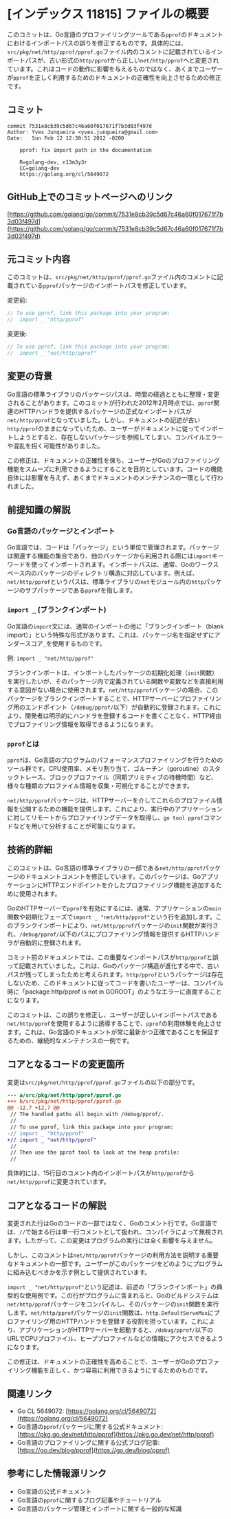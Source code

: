 # [インデックス 11815] ファイルの概要

このコミットは、Go言語のプロファイリングツールである`pprof`のドキュメントにおけるインポートパスの誤りを修正するものです。具体的には、`src/pkg/net/http/pprof/pprof.go`ファイル内のコメントに記載されているインポートパスが、古い形式の`http/pprof`から正しい`net/http/pprof`へと変更されています。これはコードの動作に影響を与えるものではなく、あくまでユーザーが`pprof`を正しく利用するためのドキュメントの正確性を向上させるための修正です。

## コミット

```
commit 7531e8cb39c5d67c46a60f017671f7b3d03f497d
Author: Yves Junqueira <yves.junqueira@gmail.com>
Date:   Sun Feb 12 12:38:51 2012 -0200

    pprof: fix import path in the documentation
    
    R=golang-dev, n13m3y3r
    CC=golang-dev
    https://golang.org/cl/5649072
```

## GitHub上でのコミットページへのリンク

[https://github.com/golang/go/commit/7531e8cb39c5d67c46a60f017671f7b3d03f497d](https://github.com/golang/go/commit/7531e8cb39c5d67c46a60f017671f7b3d03f497d)

## 元コミット内容

このコミットは、`src/pkg/net/http/pprof/pprof.go`ファイル内のコメントに記載されている`pprof`パッケージのインポートパスを修正しています。

変更前:
```go
// To use pprof, link this package into your program:
//	import _ "http/pprof"
```

変更後:
```go
// To use pprof, link this package into your program:
//	import _ "net/http/pprof"
```

## 変更の背景

Go言語の標準ライブラリのパッケージパスは、時間の経過とともに整理・変更されることがあります。このコミットが行われた2012年2月時点では、`pprof`関連のHTTPハンドラを提供するパッケージの正式なインポートパスが`net/http/pprof`となっていました。しかし、ドキュメントの記述が古い`http/pprof`のままになっていたため、ユーザーがドキュメントに従ってインポートしようとすると、存在しないパッケージを参照してしまい、コンパイルエラーや混乱を招く可能性がありました。

この修正は、ドキュメントの正確性を保ち、ユーザーがGoのプロファイリング機能をスムーズに利用できるようにすることを目的としています。コードの機能自体には影響を与えず、あくまでドキュメントのメンテナンスの一環として行われました。

## 前提知識の解説

### Go言語のパッケージとインポート

Go言語では、コードは「パッケージ」という単位で管理されます。パッケージは関連する機能の集合であり、他のパッケージから利用される際には`import`キーワードを使ってインポートされます。インポートパスは、通常、Goのワークスペース内のパッケージのディレクトリ構造に対応しています。例えば、`net/http/pprof`というパスは、標準ライブラリの`net`モジュール内の`http`パッケージのサブパッケージである`pprof`を指します。

### `import _` (ブランクインポート)

Go言語の`import`文には、通常のインポートの他に「ブランクインポート（blank import）」という特殊な形式があります。これは、パッケージ名を指定せずにアンダースコア`_`を使用するものです。

例: `import _ "net/http/pprof"`

ブランクインポートは、インポートしたパッケージの初期化処理（`init`関数）を実行したいが、そのパッケージ内で定義されている関数や変数などを直接利用する意図がない場合に使用されます。`net/http/pprof`パッケージの場合、このパッケージをブランクインポートすることで、HTTPサーバーにプロファイリング用のエンドポイント（`/debug/pprof/`以下）が自動的に登録されます。これにより、開発者は明示的にハンドラを登録するコードを書くことなく、HTTP経由でプロファイリング情報を取得できるようになります。

### `pprof`とは

`pprof`は、Go言語のプログラムのパフォーマンスプロファイリングを行うためのツール群です。CPU使用率、メモリ割り当て、ゴルーチン（goroutine）のスタックトレース、ブロックプロファイル（同期プリミティブの待機時間）など、様々な種類のプロファイル情報を収集・可視化することができます。

`net/http/pprof`パッケージは、HTTPサーバーを介してこれらのプロファイル情報を公開するための機能を提供します。これにより、実行中のアプリケーションに対してリモートからプロファイリングデータを取得し、`go tool pprof`コマンドなどを用いて分析することが可能になります。

## 技術的詳細

このコミットは、Go言語の標準ライブラリの一部である`net/http/pprof`パッケージのドキュメントコメントを修正しています。このパッケージは、GoアプリケーションにHTTPエンドポイントを介したプロファイリング機能を追加するために使用されます。

GoのHTTPサーバーで`pprof`を有効にするには、通常、アプリケーションの`main`関数や初期化フェーズで`import _ "net/http/pprof"`という行を追加します。このブランクインポートにより、`net/http/pprof`パッケージの`init`関数が実行され、`/debug/pprof/`以下のパスにプロファイリング情報を提供するHTTPハンドラが自動的に登録されます。

コミット前のドキュメントでは、この重要なインポートパスが`http/pprof`と誤って記載されていました。これは、Goのパッケージ構造が進化する中で、古いパスが残ってしまったためと考えられます。`http/pprof`というパッケージは存在しないため、このドキュメントに従ってコードを書いたユーザーは、コンパイル時に「package http/pprof is not in GOROOT」のようなエラーに直面することになります。

このコミットは、この誤りを修正し、ユーザーが正しいインポートパスである`net/http/pprof`を使用するように誘導することで、`pprof`の利用体験を向上させます。これは、Go言語のドキュメントが常に最新かつ正確であることを保証するための、継続的なメンテナンスの一例です。

## コアとなるコードの変更箇所

変更は`src/pkg/net/http/pprof/pprof.go`ファイルの以下の部分です。

```diff
--- a/src/pkg/net/http/pprof/pprof.go
+++ b/src/pkg/net/http/pprof/pprof.go
@@ -12,7 +12,7 @@
 // The handled paths all begin with /debug/pprof/.
 //
 // To use pprof, link this package into your program:
-//	import _ "http/pprof"
+//	import _ "net/http/pprof"
 //
 // Then use the pprof tool to look at the heap profile:
 //
```

具体的には、15行目のコメント内のインポートパスが`http/pprof`から`net/http/pprof`に変更されています。

## コアとなるコードの解説

変更された行はGoのコードの一部ではなく、Goのコメント行です。Go言語では、`//`で始まる行は単一行コメントとして扱われ、コンパイラによって無視されます。したがって、この変更はプログラムの実行には全く影響を与えません。

しかし、このコメントは`net/http/pprof`パッケージの利用方法を説明する重要なドキュメントの一部です。ユーザーがこのパッケージをどのようにプログラムに組み込むべきかを示す例として提供されています。

`import _ "net/http/pprof"`という記述は、前述の「ブランクインポート」の典型的な使用例です。この行がプログラムに含まれると、Goのビルドシステムは`net/http/pprof`パッケージをコンパイルし、そのパッケージの`init`関数を実行します。`net/http/pprof`パッケージの`init`関数は、`http.DefaultServeMux`にプロファイリング用のHTTPハンドラを登録する役割を担っています。これにより、アプリケーションがHTTPサーバーを起動すると、`/debug/pprof/`以下のURLでCPUプロファイル、ヒーププロファイルなどの情報にアクセスできるようになります。

この修正は、ドキュメントの正確性を高めることで、ユーザーがGoのプロファイリング機能を正しく、かつ容易に利用できるようにするためのものです。

## 関連リンク

*   Go CL 5649072: [https://golang.org/cl/5649072](https://golang.org/cl/5649072)
*   Go言語の`pprof`パッケージに関する公式ドキュメント: [https://pkg.go.dev/net/http/pprof](https://pkg.go.dev/net/http/pprof)
*   Go言語のプロファイリングに関する公式ブログ記事: [https://go.dev/blog/pprof](https://go.dev/blog/pprof)

## 参考にした情報源リンク

*   Go言語の公式ドキュメント
*   Go言語の`pprof`に関するブログ記事やチュートリアル
*   Go言語のパッケージ管理とインポートに関する一般的な知識
